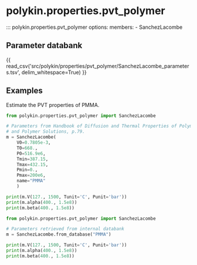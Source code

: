 # polykin.properties.pvt_polymer

::: polykin.properties.pvt_polymer
    options:
        members:
            - SanchezLacombe

## Parameter databank

{{ read_csv('src/polykin/properties/pvt_polymer/SanchezLacombe_parameters.tsv', delim_whitespace=True) }}

## Examples

Estimate the PVT properties of PMMA.

```python exec="on" source="console"
from polykin.properties.pvt_polymer import SanchezLacombe

# Parameters from Handbook of Diffusion and Thermal Properties of Polymers
# and Polymer Solutions, p.79. 
m = SanchezLacombe(
    V0=0.7805e-3,
    T0=668.,
    P0=516.9e6,
    Tmin=387.15,
    Tmax=432.15,
    Pmin=0.,
    Pmax=200e6,
    name="PMMA"
    )

print(m.V(127., 1500, Tunit='C', Punit='bar'))
print(m.alpha(400., 1.5e8))
print(m.beta(400., 1.5e8))
```

```python exec="on" source="console"
from polykin.properties.pvt_polymer import SanchezLacombe

# Parameters retrieved from internal databank 
m = SanchezLacombe.from_database("PMMA")

print(m.V(127., 1500, Tunit='C', Punit='bar'))
print(m.alpha(400., 1.5e8))
print(m.beta(400., 1.5e8))
```
